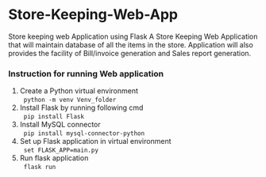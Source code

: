 # Store-Keeping-Web-App
Store keeping web Application using Flask
A Store Keeping Web Application that will maintain database of all the items in the store. 
Application will also provides the facility of Bill/invoice generation and Sales report generation.

### Instruction for running Web application
1. Create a Python virtual environment <br>
` python -m venv Venv_folder`
2. Install Flask by running following cmd <br>
` pip install Flask`
3. Install MySQL connector <br>
` pip install mysql-connector-python`
4. Set up Flask application in virtual environment <br>
` set FLASK_APP=main.py`
5. Run flask application <br>
` flask run`
